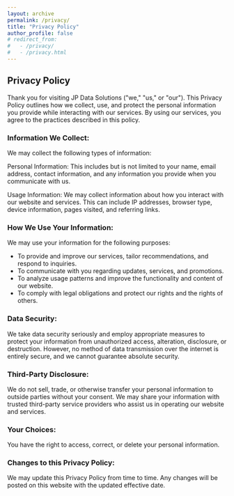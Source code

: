 ```yaml
---
layout: archive
permalink: /privacy/
title: "Privacy Policy"
author_profile: false
# redirect_from: 
#   - /privacy/
#   - /privacy.html
---
```


## Privacy Policy

Thank you for visiting JP Data Solutions ("we," "us," or "our"). This Privacy Policy outlines how we collect, use, and protect the personal information you provide while interacting with our services. By using our services, you agree to the practices described in this policy.

### Information We Collect:

We may collect the following types of information:

Personal Information: This includes but is not limited to your name, email address, contact information, and any information you provide when you communicate with us.

Usage Information: We may collect information about how you interact with our website and services. This can include IP addresses, browser type, device information, pages visited, and referring links.

### How We Use Your Information:

We may use your information for the following purposes:

* To provide and improve our services, tailor recommendations, and respond to inquiries.
* To communicate with you regarding updates, services, and promotions.
* To analyze usage patterns and improve the functionality and content of our website.
* To comply with legal obligations and protect our rights and the rights of others.

### Data Security:

We take data security seriously and employ appropriate measures to protect your information from unauthorized access, alteration, disclosure, or destruction. However, no method of data transmission over the internet is entirely secure, and we cannot guarantee absolute security.

### Third-Party Disclosure:

We do not sell, trade, or otherwise transfer your personal information to outside parties without your consent. We may share your information with trusted third-party service providers who assist us in operating our website and services.

### Your Choices:

You have the right to access, correct, or delete your personal information.

### Changes to this Privacy Policy:

We may update this Privacy Policy from time to time. Any changes will be posted on this website with the updated effective date.
